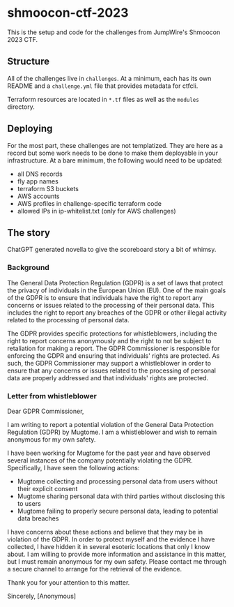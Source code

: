 # shmoocon-ctf-2023

This is the setup and code for the challenges from JumpWire's Shmoocon 2023 CTF.

## Structure

All of the challenges live in `challenges`. At a minimum, each has its own README and a `challenge.yml` file that provides metadata for ctfcli.

Terraform resources are located in `*.tf` files as well as the `modules` directory.

## Deploying

For the most part, these challenges are not templatized. They are here as a record but some work needs to be done to make them deployable in your infrastructure. At a bare minimum, the following would need to be updated:

- all DNS records
- fly app names
- terraform S3 buckets
- AWS accounts
- AWS profiles in challenge-specific terraform code
- allowed IPs in ip-whitelist.txt (only for AWS challenges)

## The story

ChatGPT generated novella to give the scoreboard story a bit of whimsy.

### Background

The General Data Protection Regulation (GDPR) is a set of laws that protect the privacy of individuals in the European Union (EU). One of the main goals of the GDPR is to ensure that individuals have the right to report any concerns or issues related to the processing of their personal data. This includes the right to report any breaches of the GDPR or other illegal activity related to the processing of personal data.

The GDPR provides specific protections for whistleblowers, including the right to report concerns anonymously and the right to not be subject to retaliation for making a report. The GDPR Commissioner is responsible for enforcing the GDPR and ensuring that individuals' rights are protected. As such, the GDPR Commissioner may support a whistleblower in order to ensure that any concerns or issues related to the processing of personal data are properly addressed and that individuals' rights are protected.

### Letter from whistleblower

Dear GDPR Commissioner,

I am writing to report a potential violation of the General Data Protection Regulation (GDPR) by Mugtome. I am a whistleblower and wish to remain anonymous for my own safety.

I have been working for Mugtome for the past year and have observed several instances of the company potentially violating the GDPR. Specifically, I have seen the following actions:

- Mugtome collecting and processing personal data from users without their explicit consent
- Mugtome sharing personal data with third parties without disclosing this to users
- Mugtome failing to properly secure personal data, leading to potential data breaches

I have concerns about these actions and believe that they may be in violation of the GDPR. In order to protect myself and the evidence I have collected, I have hidden it in several esoteric locations that only I know about. I am willing to provide more information and assistance in this matter, but I must remain anonymous for my own safety. Please contact me through a secure channel to arrange for the retrieval of the evidence.

Thank you for your attention to this matter.

Sincerely,
[Anonymous]
